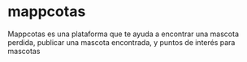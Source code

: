 # mappcotas
Mappcotas es una plataforma que te ayuda a encontrar una mascota perdida, publicar una mascota encontrada, y puntos de interés para mascotas
